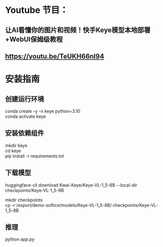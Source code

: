 # Youtube 节目：
## 让AI看懂你的图片和视频！快手Keye模型本地部署+WebUI保姆级教程
## https://youtu.be/TeUKH66nl94

# 安装指南
## 创建运行环境
conda create -y -n keye python=3.10  
conda activate keye  

## 安装依赖组件
mkdir keye  
cd keye  
pip install -r requirements.txt  

## 下载模型
huggingface-cli download Kwai-Keye/Keye-VL-1_5-8B --local-dir checkpoints/Keye-VL-1_5-8B  

mkdir checkpoints  
cp -r /export/demo-softice/models/Keye-VL-1_5-8B/ checkpoints/Keye-VL-1_5-8B  

## 推理 
python app.py  

  












 
















